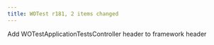 ```yaml
---
title: WOTest r181, 2 items changed
---
```


Add WOTestApplicationTestsController header to framework header
